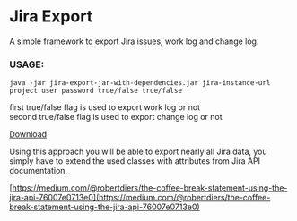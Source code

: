 # Jira Export

A simple framework to export Jira issues, work log and change log.

### USAGE:
```shell
java -jar jira-export-jar-with-dependencies.jar jira-instance-url project user password true/false true/false
```

first true/false flag is used to export work log or not\
second true/false flag is used to export change log or not

[Download](target/jira-export-jar-with-dependencies.jar)

Using this approach you will be able to export nearly all Jira data, you simply have to extend the used classes with attributes from Jira API documentation.


[https://medium.com/@robertdiers/the-coffee-break-statement-using-the-jira-api-76007e0713e0](https://medium.com/@robertdiers/the-coffee-break-statement-using-the-jira-api-76007e0713e0)

